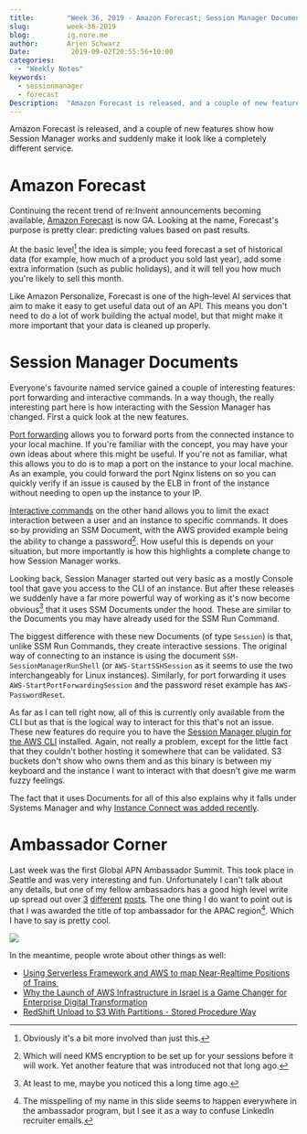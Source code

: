 ```yaml
---
title:        "Week 36, 2019 - Amazon Forecast; Session Manager Documents"
slug:         week-36-2019
blog:         ig.nore.me
author:       Arjen Schwarz
Date:          2019-09-02T20:55:56+10:00
categories:
  - "Weekly Notes"
keywords:
  - sessionmanager
  - forecast
Description:  "Amazon Forecast is released, and a couple of new features show how Session Manager works and suddenly make it look like a completely different service."
---
```


Amazon Forecast is released, and a couple of new features show how Session Manager works and suddenly make it look like a completely different service.

# Amazon Forecast

Continuing the recent trend of re:Invent announcements becoming available, [Amazon Forecast](https://aws.amazon.com/blogs/aws/amazon-forecast-now-generally-available/) is now GA. Looking at the name, Forecast's purpose is pretty clear: predicting values based on past results.

At the basic level[^1] the idea is simple; you feed forecast a set of historical data (for example, how much of a product you sold last year), add some extra information (such as public holidays), and it will tell you how much you're likely to sell this month.

Like Amazon Personalize, Forecast is one of the high-level AI services that aim to make it easy to get useful data out of an API. This means you don't need to do a lot of work building the actual model, but that might make it more important that your data is cleaned up properly.

# Session Manager Documents

Everyone's favourite named service gained a couple of interesting features: port forwarding and interactive commands. In a way though, the really interesting part here is how interacting with the Session Manager has changed. First a quick look at the new features.

[Port forwarding](https://aws.amazon.com/blogs/aws/new-port-forwarding-using-aws-system-manager-sessions-manager/) allows you to forward ports from the connected instance to your local machine. If you're familiar with the concept, you may have your own ideas about where this might be useful. If you're not as familiar, what this allows you to do is to map a port on the instance to your local machine. As an example, you could forward the port Nginx listens on so you can quickly verify if an issue is caused by the ELB in front of the instance without needing to open up the instance to your IP.

[Interactive commands](https://aws.amazon.com/about-aws/whats-new/2019/08/now-use-session-manager-to-interactively-run-individual-commands-on-instances/) on the other hand allows you to limit the exact interaction between a user and an instance to specific commands. It does so by providing an SSM Document, with the AWS provided example being the ability to change a password[^2]. How useful this is depends on your situation, but more importantly is how this highlights a complete change to how Session Manager works.

Looking back, Session Manager started out very basic as a mostly Console tool that gave you access to the CLI of an instance. But after these releases we suddenly have a far more powerful way of working as it's now become obvious[^3] that it uses SSM Documents under the hood. These are similar to the Documents you may have already used for the SSM Run Command.

The biggest difference with these new Documents (of type `Session`) is that, unlike SSM Run Commands, they create interactive sessions. The original way of connecting to an instance is using the document `SSM-SessionManagerRunShell` (or `AWS-StartSSHSession` as it seems to use the two interchangeably for Linux instances). Similarly, for port forwarding it uses `AWS-StartPortForwardingSession` and the password reset example has `AWS-PasswordReset`.

As far as I can tell right now, all of this is currently only available from the CLI but as that is the logical way to interact for this that's not an issue. These new features do require you to have the [Session Manager plugin for the AWS CLI](https://docs.aws.amazon.com/systems-manager/latest/userguide/session-manager-working-with-install-plugin.html) installed. Again, not really a problem, except for the little fact that they couldn't bother hosting it somewhere that can be validated. S3 buckets don't show who owns them and as this binary is between my keyboard and the instance I want to interact with that doesn't give me warm fuzzy feelings.

The fact that it uses Documents for all of this also explains why it falls under Systems Manager and why [Instance Connect was added recently](/weekly-notes/week-29-2019/).

# Ambassador Corner

Last week was the first Global APN Ambassador Summit. This took place in Seattle and was very interesting and fun. Unfortunately I can't talk about any details, but one of my fellow ambassadors has a good high level write up spread out over [3](https://cloudbanshee.com/blog/aws-apn-ambassador-global-summit-explained) [different](https://cloudbanshee.com/blog/aws-apn-ambassador-global-summit-day-1) [posts](https://cloudbanshee.com/blog/aws-apn-ambassador-global-summit-day-2).
The one thing I do want to point out is that I was awarded the title of top ambassador for the APAC region[^4]. Which I have to say is pretty cool.

![](/weekly-notes/week-36-2019/47182D77-FEF3-44AE-88C5-7EAED6385F92.jpeg)

In the meantime, people wrote about other things as well:

* [Using Serverless Framework and AWS to map Near-Realtime Positions of Trains ](https://nivleshc.wordpress.com/2019/08/26/using-serverless-framework-and-aws-to-map-near-realtime-positions-of-trains/)
* [Why the Launch of AWS Infrastructure in Israel is a Game Changer for Enterprise Digital Transformation](https://www.allcloud.io/blog/why-the-launch-of-aws-infrastructure-in-israel-is-a-game-changer-for-enterprise-digital-transformation/)
* [RedShift Unload to S3 With Partitions - Stored Procedure Way](https://thedataguy.in/redshift-unload-to-s3-with-partitions-stored-procedure-way/)

[^1]:	Obviously it's a bit more involved than just this.

[^2]:	Which will need KMS encryption to be set up for your sessions before it will work. Yet another feature that was introduced not that long ago.

[^3]:	At least to me, maybe you noticed this a long time ago.

[^4]:	The misspelling of my name in this slide seems to happen everywhere in the ambassador program, but I see it as a way to confuse LinkedIn recruiter emails.